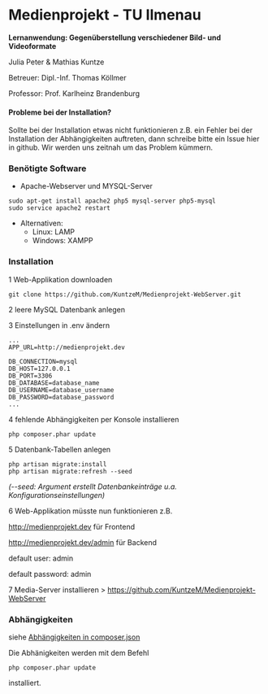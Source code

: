 # Medienprojekt - TU Ilmenau
**Lernanwendung: Gegenüberstellung verschiedener Bild- und Videoformate**

Julia Peter & Mathias Kuntze

Betreuer: Dipl.-Inf. Thomas Köllmer

Professor: Prof. Karlheinz Brandenburg

#### Probleme bei der Installation?
Sollte bei der Installation etwas nicht funktionieren z.B. ein Fehler bei der Installation der Abhängigkeiten auftreten, dann schreibe bitte ein Issue hier in github. Wir werden uns zeitnah um das Problem kümmern.

### Benötigte Software
* Apache-Webserver und MYSQL-Server
```
sudo apt-get install apache2 php5 mysql-server php5-mysql
sudo service apache2 restart
```
* Alternativen:
  * Linux: LAMP
  * Windows: XAMPP
  
### Installation

1 Web-Applikation downloaden

`git clone https://github.com/KuntzeM/Medienprojekt-WebServer.git`

2 leere MySQL Datenbank anlegen

3 Einstellungen in .env ändern


```
...
APP_URL=http://medienprojekt.dev

DB_CONNECTION=mysql
DB_HOST=127.0.0.1
DB_PORT=3306
DB_DATABASE=database_name
DB_USERNAME=database_username
DB_PASSWORD=database_password
...
``` 

4 fehlende Abhängigkeiten per Konsole installieren
```
php composer.phar update
```

5 Datenbank-Tabellen anlegen

```
php artisan migrate:install
php artisan migrate:refresh --seed
```
_(--seed: Argument erstellt Datenbankeinträge u.a. Konfigurationseinstellungen)_

6 Web-Applikation müsste nun funktionieren
z.B.

http://medienprojekt.dev für Frontend

http://medienprojekt.dev/admin für Backend

default user: admin

default password: admin

7 Media-Server installieren > https://github.com/KuntzeM/Medienprojekt-WebServer


### Abhängigkeiten
siehe [Abhängigkeiten in composer.json](https://github.com/KuntzeM/Medienprojekt-WebServer/blob/master/composer.json)

Die Abhänigkeiten werden mit dem Befehl
 ```
 php composer.phar update
 ```
installiert.
